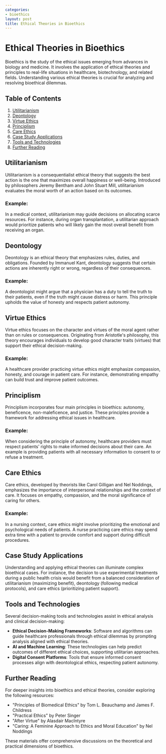 ```yaml
---
categories:
- bioethics
layout: post
title: Ethical Theories in Bioethics
---
```


# Ethical Theories in Bioethics

Bioethics is the study of the ethical issues emerging from advances in biology and medicine. It involves the application of ethical theories and principles to real-life situations in healthcare, biotechnology, and related fields. Understanding various ethical theories is crucial for analyzing and resolving bioethical dilemmas.

## Table of Contents
1. [Utilitarianism](#utilitarianism)
2. [Deontology](#deontology)
3. [Virtue Ethics](#virtue-ethics)
4. [Principlism](#principlism)
5. [Care Ethics](#care-ethics)
6. [Case Study Applications](#case-study-applications)
7. [Tools and Technologies](#tools-and-technologies)
8. [Further Reading](#further-reading)

## Utilitarianism

Utilitarianism is a consequentialist ethical theory that suggests the best action is the one that maximizes overall happiness or well-being. Introduced by philosophers Jeremy Bentham and John Stuart Mill, utilitarianism evaluates the moral worth of an action based on its outcomes.

### Example:
In a medical context, utilitarianism may guide decisions on allocating scarce resources. For instance, during organ transplantation, a utilitarian approach would prioritize patients who will likely gain the most overall benefit from receiving an organ.

## Deontology

Deontology is an ethical theory that emphasizes rules, duties, and obligations. Founded by Immanuel Kant, deontology suggests that certain actions are inherently right or wrong, regardless of their consequences.

### Example:
A deontologist might argue that a physician has a duty to tell the truth to their patients, even if the truth might cause distress or harm. This principle upholds the value of honesty and respects patient autonomy.

## Virtue Ethics

Virtue ethics focuses on the character and virtues of the moral agent rather than on rules or consequences. Originating from Aristotle's philosophy, this theory encourages individuals to develop good character traits (virtues) that support their ethical decision-making.

### Example:
A healthcare provider practicing virtue ethics might emphasize compassion, honesty, and courage in patient care. For instance, demonstrating empathy can build trust and improve patient outcomes.

## Principlism

Principlism incorporates four main principles in bioethics: autonomy, beneficence, non-maleficence, and justice. These principles provide a framework for addressing ethical issues in healthcare.

### Example:
When considering the principle of autonomy, healthcare providers must respect patients' rights to make informed decisions about their care. An example is providing patients with all necessary information to consent to or refuse a treatment.

## Care Ethics

Care ethics, developed by theorists like Carol Gilligan and Nel Noddings, emphasizes the importance of interpersonal relationships and the context of care. It focuses on empathy, compassion, and the moral significance of caring for others.

### Example:
In a nursing context, care ethics might involve prioritizing the emotional and psychological needs of patients. A nurse practicing care ethics may spend extra time with a patient to provide comfort and support during difficult procedures.

## Case Study Applications

Understanding and applying ethical theories can illuminate complex bioethical cases. For instance, the decision to use experimental treatments during a public health crisis would benefit from a balanced consideration of utilitarianism (maximizing benefit), deontology (following medical protocols), and care ethics (prioritizing patient support).

## Tools and Technologies

Several decision-making tools and technologies assist in ethical analysis and clinical decision-making:

- **Ethical Decision-Making Frameworks**: Software and algorithms can guide healthcare professionals through ethical dilemmas by prompting analysis aligned with ethical theories.
- **AI and Machine Learning**: These technologies can help predict outcomes of different ethical choices, supporting utilitarian approaches.
- **Digital Consent Platforms**: Tools that ensure informed consent processes align with deontological ethics, respecting patient autonomy.

## Further Reading

For deeper insights into bioethics and ethical theories, consider exploring the following resources:

- "Principles of Biomedical Ethics" by Tom L. Beauchamp and James F. Childress
- "Practical Ethics" by Peter Singer
- "After Virtue" by Alasdair MacIntyre
- "Caring: A Feminine Approach to Ethics and Moral Education" by Nel Noddings

These materials offer comprehensive discussions on the theoretical and practical dimensions of bioethics.
